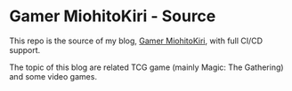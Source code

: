 # Gamer MiohitoKiri - Source

This repo is the source of my blog, [Gamer MiohitoKiri](https://miohitokiri5474.github.io/game/), with full CI/CD support.

The topic of this blog are related TCG game (mainly Magic: The Gathering) and some video games.



